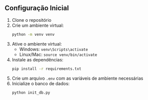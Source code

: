 ## Configuração Inicial

1. Clone o repositório
2. Crie um ambiente virtual:
   ```bash
   python -m venv venv
   ```
3. Ative o ambiente virtual:
   - Windows: `venv\Scripts\activate`
   - Linux/Mac: `source venv/bin/activate`
4. Instale as dependências:
   ```bash
   pip install -r requirements.txt
   ```
5. Crie um arquivo `.env` com as variáveis de ambiente necessárias
6. Inicialize o banco de dados:
   ```bash
   python init_db.py
   ``` 